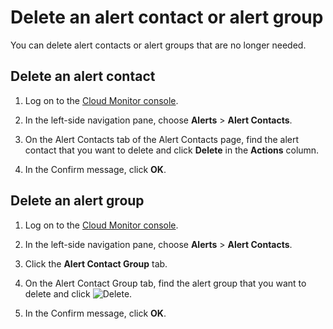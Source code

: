 # Delete an alert contact or alert group

You can delete alert contacts or alert groups that are no longer needed.

## Delete an alert contact

1.  Log on to the [Cloud Monitor console](https://cms-intl.console.aliyun.com).

2.  In the left-side navigation pane, choose **Alerts** \> **Alert Contacts**.

3.  On the Alert Contacts tab of the Alert Contacts page, find the alert contact that you want to delete and click **Delete** in the **Actions** column.

4.  In the Confirm message, click **OK**.


## Delete an alert group

1.  Log on to the [Cloud Monitor console](https://cms-intl.console.aliyun.com).

2.  In the left-side navigation pane, choose **Alerts** \> **Alert Contacts**.

3.  Click the **Alert Contact Group** tab.

4.  On the Alert Contact Group tab, find the alert group that you want to delete and click ![Delete](https://static-aliyun-doc.oss-cn-hangzhou.aliyuncs.com/assets/img/en-US/2598325951/p112678.png).

5.  In the Confirm message, click **OK**.


